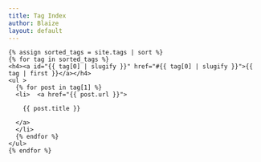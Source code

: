 ```yaml
---
title: Tag Index
author: Blaize
layout: default
---
```

<div>

	{% assign sorted_tags = site.tags | sort %}
    {% for tag in sorted_tags %}
    <h4><a id="{{ tag[0] | slugify }}" href="#{{ tag[0] | slugify }}">{{ tag | first }}</a></h4>
	<ul >
      {% for post in tag[1] %}
      <li>  <a href="{{ post.url }}">
      
        {{ post.title }}
      
      </a>
	  </li>
      {% endfor %}
    </ul>
    {% endfor %}
	
</div>